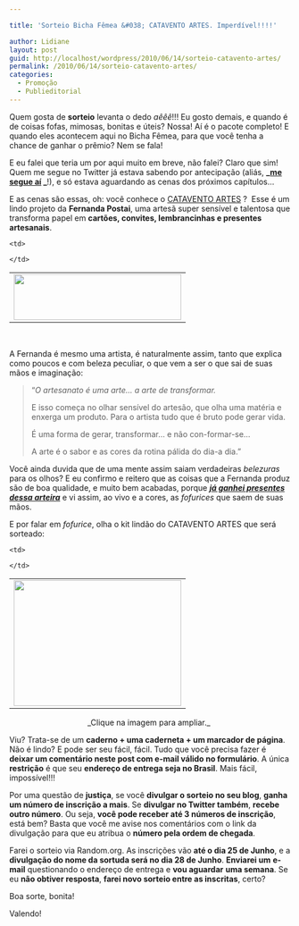```yaml
---

title: 'Sorteio Bicha Fêmea &#038; CATAVENTO ARTES. Imperdível!!!!'

author: Lidiane
layout: post
guid: http://localhost/wordpress/2010/06/14/sorteio-catavento-artes/
permalink: /2010/06/14/sorteio-catavento-artes/
categories:
  - Promoção
  - Publieditorial
---
```

Quem gosta de **sorteio** levanta o dedo _aêêê_!!! Eu gosto demais, e quando é de coisas fofas, mimosas, bonitas e úteis? Nossa! Aí é o pacote completo! E quando eles acontecem aqui no Bicha Fêmea, para que você tenha a chance de ganhar o prêmio? Nem se fala!

E eu falei que teria um por aqui muito em breve, não falei? Claro que sim! Quem me segue no Twitter já estava sabendo por antecipação (aliás, **_[me segue aí](http://twitter.com/bichafemea) _**!), e só estava aguardando as cenas dos próximos capítulos…

<!--more-->

E as cenas são essas, oh: você conhece o [CATAVENTO ARTES](http://fernandapostai.blogspot.com/) ?  Esse é um lindo projeto da **Fernanda Postai**, uma artesã super sensível e talentosa que transforma papel em **cartões, convites, lembrancinhas e presentes artesanais**.

<table align="center">
  <tr>
    <td>
      <a href="http://www.trololodemulher.com.br/blog/wp-content/uploads/2010/06/catavento-artes.jpg"><img class="alignnone size-medium wp-image-4777" title="catavento artes" src="http://www.trololodemulher.com.br/blog/wp-content/uploads/2010/06/catavento-artes-300x82.jpg" alt="" width="300" height="82" /></a>
    </td>
    
    <td>
       
    </td>
  </tr>
</table>

 

A Fernanda é mesmo uma artista, é naturalmente assim, tanto que explica como poucos e com beleza peculiar, o que vem a ser o que sai de suas mãos e imaginação:

> “_O artesanato é uma arte&#8230; a arte de transformar._
> 
> E isso começa no olhar sensível do artesão, que olha uma matéria e enxerga um produto. Para o artista tudo que é bruto pode gerar vida.
> 
> É uma forma de gerar, transformar&#8230; e não con-formar-se&#8230;
> 
> A arte é o sabor e as cores da rotina pálida do dia-a dia.”

Você ainda duvida que de uma mente assim saiam verdadeiras _belezuras_ para os olhos? E eu confirmo e reitero que as coisas que a Fernanda produz são de boa qualidade, e muito bem acabadas, porque **_[já ganhei presentes dessa arteira](http://www.trololodemulher.com.br/2010/06/04/presentes-blogosfera/)_** e vi assim, ao vivo e a cores, as _fofurices_ que saem de suas mãos.

E por falar em _fofurice_, olha o kit lindão do CATAVENTO ARTES que será sorteado:

<table align="center">
  <tr>
    <td>
      <a href="http://www.trololodemulher.com.br/blog/wp-content/uploads/2010/06/kitsorteio.jpg"><img class="alignnone size-medium wp-image-4778" title="kitsorteio" src="http://www.trololodemulher.com.br/blog/wp-content/uploads/2010/06/kitsorteio-300x225.jpg" alt="" width="300" height="225" /></a>
    </td>
    
    <td>
       
    </td>
  </tr>
</table>

<p style="text-align: center;">
  _Clique na imagem para ampliar._ 
</p>

Viu? Trata-se de um **caderno + uma caderneta + um marcador de página**. Não é lindo? E pode ser seu fácil, fácil. Tudo que você precisa fazer é **deixar um comentário neste post com e-mail válido no formulário**. A única **restrição** é que seu **endereço de entrega seja no Brasil**. Mais fácil, impossível!!!

Por uma questão de **justiça**, se você **divulgar o sorteio no seu blog**, **ganha um número de inscrição a mais**. Se **divulgar no Twitter também**, **recebe outro número**. Ou seja, **você pode receber até 3 números de inscrição**, está bem? Basta que você me avise nos comentários com o link da divulgação para que eu atribua o **número pela ordem de chegada**.

Farei o sorteio via Random.org. As inscrições vão **até o dia 25 de Junho**, e a **divulgação do nome da sortuda será no dia 28 de Junho**. **Enviarei um** **e-mail** questionando o endereço de entrega e **vou aguardar** **uma semana**. Se eu **não obtiver resposta**, **farei novo sorteio entre as inscritas**, certo?

Boa sorte, bonita!

Valendo!